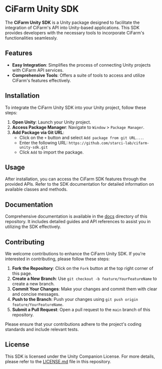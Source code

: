 # CiFarm Unity SDK

The **CiFarm Unity SDK** is a Unity package designed to facilitate the integration of CiFarm's API into Unity-based applications. This SDK provides developers with the necessary tools to incorporate CiFarm's functionalities seamlessly.

## Features

- **Easy Integration**: Simplifies the process of connecting Unity projects with CiFarm API services.
- **Comprehensive Tools**: Offers a suite of tools to access and utilize CiFarm's features effectively.

## Installation

To integrate the CiFarm Unity SDK into your Unity project, follow these steps:

1. **Open Unity**: Launch your Unity project.
2. **Access Package Manager**: Navigate to `Window` > `Package Manager`.
3. **Add Package via Git URL**:
   - Click on the `+` button and select `Add package from git URL...`.
   - Enter the following URL: `https://github.com/starci-lab/cifarm-unity-sdk.git`
   - Click `Add` to import the package.

## Usage

After installation, you can access the CiFarm SDK features through the provided APIs. Refer to the SDK documentation for detailed information on available classes and methods.

## Documentation

Comprehensive documentation is available in the [docs](https://docs.cifarm.starci.net/) directory of this repository. It includes detailed guides and API references to assist you in utilizing the SDK effectively.

## Contributing

We welcome contributions to enhance the CiFarm Unity SDK. If you're interested in contributing, please follow these steps:

1. **Fork the Repository**: Click on the `Fork` button at the top right corner of this page.
2. **Create a New Branch**: Use `git checkout -b feature/YourFeatureName` to create a new branch.
3. **Commit Your Changes**: Make your changes and commit them with clear and concise messages.
4. **Push to the Branch**: Push your changes using `git push origin feature/YourFeatureName`.
5. **Submit a Pull Request**: Open a pull request to the `main` branch of this repository.

Please ensure that your contributions adhere to the project's coding standards and include relevant tests.

## License

This SDK is licensed under the Unity Companion License. For more details, please refer to the [LICENSE.md](LICENSE.md) file in this repository.
